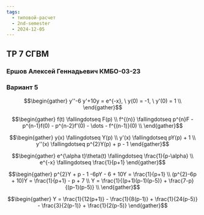 ```yaml
---
tags:
  - типовой-расчет
  - 2nd-semester
  - 2024-12-05
---
```


## ТР 7 СГВМ

### Ершов Алексей Геннадьевич КМБО-03-23

### Вариант 5

$$\begin{gather}
y''-6 y'+10y = e^{-x}, \ y(0) = -1, \ y'(0) = 1 \\
\end{gather}$$

$$\begin{gather}
f(t) \fallingdotseq F(p) \\
f^{(n)} \fallingdotseq p^{n}F - p^{n-1}f(0) - p^{n-2}f'(0) - \dots - f^{(n-1)}(0) \\
\end{gather}$$

$$\begin{gather}
y(x) \fallingdotseq Y(p) \\
y'(x) \fallingdotseq pY(p) + 1 \\
y''(x) \fallingdotseq p^{2}Y(p) + p - 1
\end{gather}$$

$$\begin{gather}
e^{\alpha t}\theta(t) \fallingdotseq \frac{1}{p-\alpha} \\
e^{-x} \fallingdotseq \frac{1}{p+1}
\end{gather}$$

$$\begin{gather}
p^{2}Y + p - 1 -6pY - 6 + 10Y = \frac{1}{p+1} \\
(p^{2}-6p + 10)Y = \frac{1}{p+1} - p + 7 \\
Y = \frac{1}{(p+1)(p-1)(p-5)} + \frac{7-p}{(p-1)(p-5)} \\
\end{gather}$$

$$\begin{gather}
Y = \frac{1}{12(p+1)} - \frac{1}{8(p-1)} + \frac{1}{24(p-5)} - \frac{3}{2(p-1)} + \frac{1}{2(p-5)}
\end{gather}$$
